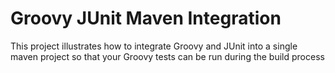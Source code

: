 # Groovy JUnit Maven Integration

This project illustrates how to integrate Groovy and JUnit into a single maven project so that your Groovy tests can be run during the build process
